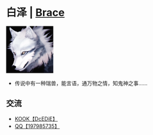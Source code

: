 # 白泽 | [Brace](/docs/en/index.md)

<img src="../brace.png" alt="Brace" height="128" width="128">

* 传说中有一种瑞兽，能言语，通万物之情，知鬼神之事......

## 交流

* [KOOK【DcEDiE】](https://kook.top/DcEDiE)
* [QQ【197985735】](https://jq.qq.com/?_wv=1027&k=Ptlhnig3)

